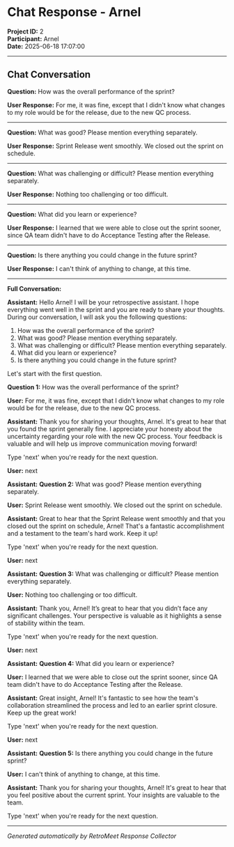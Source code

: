 # Chat Response - Arnel

**Project ID:** 2  
**Participant:** Arnel  
**Date:** 2025-06-18 17:07:00

---

## Chat Conversation

**Question:** How was the overall performance of the sprint?

**User Response:** For me, it was fine, except that I didn't know what changes to my role would be for the release, due to the new QC process.

---

**Question:** What was good? Please mention everything separately.

**User Response:** Sprint Release went smoothly. We closed out the sprint on schedule.

---

**Question:** What was challenging or difficult? Please mention everything separately.

**User Response:** Nothing too challenging or too difficult. 

---

**Question:** What did you learn or experience?

**User Response:** I learned that we were able to close out the sprint sooner, since QA team didn't have to do Acceptance Testing after the Release.

---

**Question:** Is there anything you could change in the future sprint?

**User Response:** I can't think of anything to change, at this time.

---

**Full Conversation:**

**Assistant:** Hello Arnel! I will be your retrospective assistant. I hope everything went well in the sprint and you are ready to share your thoughts. During our conversation, I will ask you the following questions:

1. How was the overall performance of the sprint?
2. What was good? Please mention everything separately.
3. What was challenging or difficult? Please mention everything separately.
4. What did you learn or experience?
5. Is there anything you could change in the future sprint?

Let's start with the first question.

**Question 1:** How was the overall performance of the sprint?

**User:** For me, it was fine, except that I didn't know what changes to my role would be for the release, due to the new QC process.

**Assistant:** Thank you for sharing your thoughts, Arnel. It's great to hear that you found the sprint generally fine. I appreciate your honesty about the uncertainty regarding your role with the new QC process. Your feedback is valuable and will help us improve communication moving forward!

Type 'next' when you're ready for the next question.

**User:** next

**Assistant:** **Question 2:** What was good? Please mention everything separately.

**User:** Sprint Release went smoothly. We closed out the sprint on schedule.

**Assistant:** Great to hear that the Sprint Release went smoothly and that you closed out the sprint on schedule, Arnel! That's a fantastic accomplishment and a testament to the team's hard work. Keep it up!

Type 'next' when you're ready for the next question.

**User:** next

**Assistant:** **Question 3:** What was challenging or difficult? Please mention everything separately.

**User:** Nothing too challenging or too difficult. 

**Assistant:** Thank you, Arnel! It’s great to hear that you didn’t face any significant challenges. Your perspective is valuable as it highlights a sense of stability within the team.

Type 'next' when you're ready for the next question.

**User:** next

**Assistant:** **Question 4:** What did you learn or experience?

**User:** I learned that we were able to close out the sprint sooner, since QA team didn't have to do Acceptance Testing after the Release.

**Assistant:** Great insight, Arnel! It's fantastic to see how the team's collaboration streamlined the process and led to an earlier sprint closure. Keep up the great work!

Type 'next' when you're ready for the next question.

**User:** next

**Assistant:** **Question 5:** Is there anything you could change in the future sprint?

**User:** I can't think of anything to change, at this time.

**Assistant:** Thank you for sharing your thoughts, Arnel! It's great to hear that you feel positive about the current sprint. Your insights are valuable to the team.

Type 'next' when you're ready for the next question.



---

*Generated automatically by RetroMeet Response Collector*
